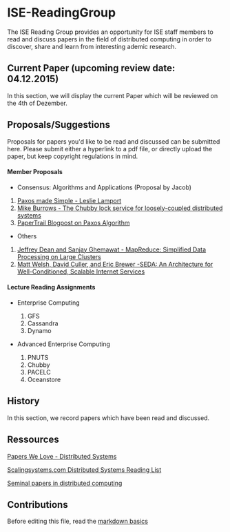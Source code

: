 # ISE-ReadingGroup
The ISE Reading Group provides an opportunity for ISE staff members to read and discuss papers in the field of distributed computing in order to  discover, share and learn from interesting ademic research.

## Current Paper (upcoming review date: 04.12.2015)
In this section, we will display the current Paper which will be reviewed on the 4th of Dezember.

## Proposals/Suggestions
Proposals for papers you'd like to be read and discussed can be submitted here.
Please submit either a hyperlink to a pdf file, or directly upload the paper, but keep copyright regulations in mind.

#### Member Proposals

 - Consensus: Algorithms and Applications (Proposal by Jacob)
  1. [Paxos made Simple - Leslie Lamport](http://research.microsoft.com/en-us/um/people/lamport/pubs/paxos-simple.pdf)
  2. [Mike Burrows - The Chubby lock service for loosely-coupled distributed systems](http://dl.acm.org/citation.cfm?id=1298487)
  3. [PaperTrail Blogpost on Paxos Algorithm](http://the-paper-trail.org/blog/consensus-protocols-paxos/)
 
 - Others
  1. [Jeffrey Dean and Sanjay Ghemawat - MapReduce: Simplified Data Processing on Large Clusters](http://static.googleusercontent.com/media/research.google.com/de//archive/mapreduce-osdi04.pdf)
  2. [Matt Welsh, David Culler, and Eric Brewer -SEDA: An Architecture for Well-Conditioned, Scalable Internet Services](http://www.eecs.harvard.edu/~mdw/papers/seda-sosp01.pdf)

#### Lecture Reading Assignments

- Enterprise Computing
  1. GFS
  2. Cassandra
  3. Dynamo

- Advanced Enterprise Computing
  1. PNUTS
  2. Chubby
  3. PACELC
  4. Oceanstore

## History
In this section, we record papers which have been read and discussed.

## Ressources
[Papers We Love - Distributed Systems](https://github.com/papers-we-love/papers-we-love/tree/master/distributed_systems)

[Scalingsystems.com Distributed Systems Reading List](http://scalingsystems.com/2011/09/07/reading-list-for-distributed-systems/)

[Seminal papers in distributed computing](https://www.quora.com/What-are-the-seminal-papers-in-distributed-systems-Why)

## Contributions
Before editing this file, read the [markdown basics](https://help.github.com/articles/markdown-basics/)
